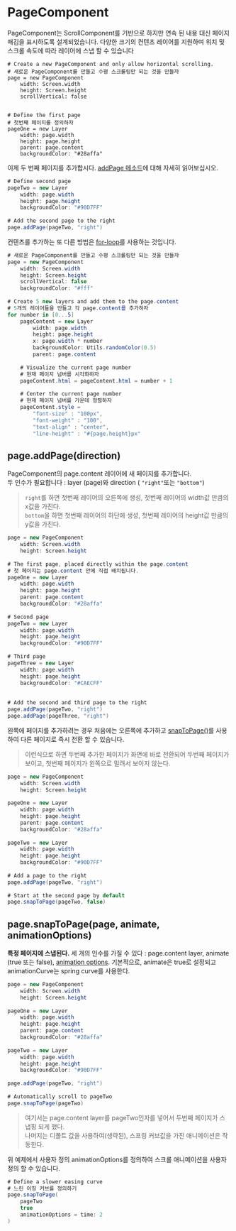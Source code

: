 
# PageComponent

PageComponent는 ScrollComponent를 기반으로 하지만 연속 된 내용 대신 페이지 매김을 표시하도록 설계되었습니다. 다양한 크기의 컨텐츠 레이어를 지원하며 위치 및 스크롤 속도에 따라 레이어에 스냅 할 수 있습니다

```
# Create a new PageComponent and only allow horizontal scrolling. 
# 새로운 PageComponent를 만들고 수평 스크롤링만 되는 것을 만들자
page = new PageComponent
    width: Screen.width
    height: Screen.height
    scrollVertical: false
 
 
# Define the first page 
# 첫번째 페이지를 정의하자
pageOne = new Layer
    width: page.width
    height: page.height
    parent: page.content
    backgroundColor: "#28affa"
```

이제 두 번째 페이지를 추가합시다. [addPage 메소드](https://framer.com/docs/#page.addPage)에 대해 자세히 읽어보십시오.

```CS
# Define second page 
pageTwo = new Layer
    width: page.width
    height: page.height
    backgroundColor: "#90D7FF"
 
# Add the second page to the right 
page.addPage(pageTwo, "right")
```
컨텐츠를 추가하는 또 다른 방법은 [for-loop](https://framer.com/getstarted/programming/#loops-and-arrays)를 사용하는 것입니다.

```CS
# 새로운 PageComponent를 만들고 수평 스크롤링만 되는 것을 만들자
page = new PageComponent
    width: Screen.width
    height: Screen.height
    scrollVertical: false
    backgroundColor: "#fff"
 
# Create 5 new layers and add them to the page.content 
# 5개의 레이어들을 만들고 각 page.content를 추가하자
for number in [0...5]
    pageContent = new Layer
        width: page.width
        height: page.height
        x: page.width * number
        backgroundColor: Utils.randomColor(0.5)
        parent: page.content
 
    # Visualize the current page number 
    # 현재 페이지 넘버를 시각화하자
    pageContent.html = pageContent.html = number + 1
 
    # Center the current page number
    # 현재 페이지 넘버를 가운데 정렬하자 
    pageContent.style =
        "font-size" : "100px",
        "font-weight" : "100",
        "text-align" : "center",
        "line-height" : "#{page.height}px"
```

## page.addPage(direction)
PageComponent의 page.content 레이어에 새 페이지를 추가합니다.<br>
두 인수가 필요합니다 : layer (page)와 direction ( `"right"`또는 `"bottom"`)
> `right`를 하면 첫번째 레이어의 오른쪽에 생성, 첫번째 레이어의 width값 만큼의 x값을 가진다. <br>
> `bottom`을 하면 첫번째 레이어의 하단에 생성, 첫번째 레이어의 height값 만큼의 y값을 가진다.

```CS
page = new PageComponent
    width: Screen.width
    height: Screen.height
 
# The first page, placed directly within the page.content 
# 첫 페이지는 page.content 안에 직접 배치됩니다.
pageOne = new Layer
    width: page.width
    height: page.height
    parent: page.content
    backgroundColor: "#28affa"
 
# Second page 
pageTwo = new Layer
    width: page.width
    height: page.height
    backgroundColor: "#90D7FF"
 
# Third page 
pageThree = new Layer
    width: page.width
    height: page.height
    backgroundColor: "#CAECFF"
 
 
# Add the second and third page to the right 
page.addPage(pageTwo, "right")
page.addPage(pageThree, "right")
```

왼쪽에 페이지를 추가하려는 경우 처음에는 오른쪽에 추가하고 [snapToPage()](https://framer.com/docs/#page.snapToPage)를 사용하여 다른 페이지로 즉시 전환 할 수 있습니다.
>  이런식으로 하면 두번째 추가한 페이지가 화면에 바로 전환되어 두번째 페이지가 보이고, 첫번째 페이지가 왼쪽으로 밀려서 보이지 않는다.

```CS
page = new PageComponent
    width: Screen.width
    height: Screen.height
 
pageOne = new Layer
    width: page.width
    height: page.height
    parent: page.content
    backgroundColor: "#28affa"
 
pageTwo = new Layer
    width: page.width
    height: page.height
    backgroundColor: "#90D7FF"
 
# Add a page to the right 
page.addPage(pageTwo, "right")
 
# Start at the second page by default 
page.snapToPage(pageTwo, false)
```

## page.snapToPage(page, animate, animationOptions)
**특정 페이지에 스냅된다.** 세 개의 인수를 가질 수 있다 :  page.content layer, animate (true 또는 false), [animation options](https://framer.com/docs/#animation.animation). 기본적으로, animate은 true로 설정되고 animationCurve는 spring curve를 사용한다.

```CS
page = new PageComponent
    width: Screen.width
    height: Screen.height
 
pageOne = new Layer
    width: page.width
    height: page.height
    parent: page.content
    backgroundColor: "#28affa"
 
pageTwo = new Layer
    width: page.width
    height: page.height
    backgroundColor: "#90D7FF"
 
page.addPage(pageTwo, "right")
 
# Automatically scroll to pageTwo 
page.snapToPage(pageTwo)
```
> 여기서는 page.content layer를 pageTwo인자를 넣어서 두번째 페이지가 스냅핑 되게 했다. <br>
>  나머지는 디폴트 값을 사용하여(생략된), 스프링 커브값을 가진 애니메이션은 작동한다.

위 예제에서 사용자 정의 animationOptions를 정의하여 스크롤 애니메이션을 사용자 정의 할 수 있습니다.

```CS
# Define a slower easing curve 
# 느린 이징 커브를 정의하기
page.snapToPage(
    pageTwo
    true
    animationOptions = time: 2
)
```